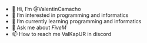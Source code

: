 - 👋 Hi, I’m @ValentinCamacho
- 👀 I’m interested in programming and informatics
- 🌱 I’m currently learning programming and informatics
- 💬 Ask me about *FiveM*
- 📫 How to reach me ValKapUR in discord


